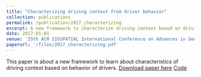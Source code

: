 ```yaml
---
title: "Characterizing driving context from driver behavior"
collection: publications
permalink: /publication/2017_characterizing
excerpt: A new framework to characterize driving context based on driving behavior as prerequisite for driving risk prediction. 
date: 2017-01-01
venue: '25th ACM SIGSPATIAL International Conference on Advances in Geographic Information Systems (Los Angeles, CA)'
paperurl: '/files/2017_characterizing.pdf'
---
```

This paper is about a new framework to learn about characteristics of driving context based on behavior of drivers. 
[Download paper here](/files/2017_characterizing.pdf)
[Code](https://github.com/sobhan-moosavi)
